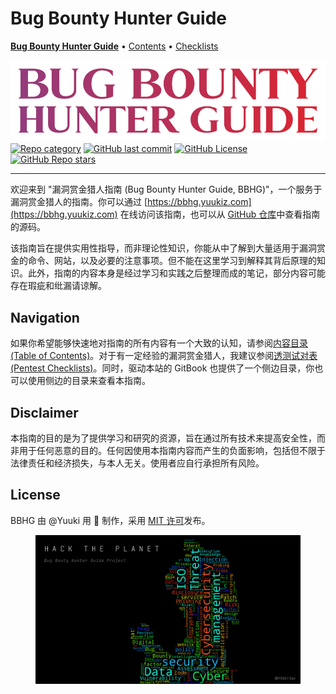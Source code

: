 # Bug Bounty Hunter Guide

[**Bug Bounty Hunter Guide**](./) • [Contents](readme/contents/) • [Checklists](readme/checklists.md)

[![](.gitbook/assets/bug-bounty-hunter-guide-content.png)](https://bbhg.yuukiz.com)\
[![Repo category](https://img.shields.io/badge/repo\_category-practical\_guide-orange)](./) [![GitHub last commit](https://img.shields.io/github/last-commit/y00k1sec/bbhg)](./) [![GitHub License](https://img.shields.io/github/license/y00k1sec/bbhg)](https://github.com/y00k1sec/bbhg/blob/main/LICENSE) [![GitHub Repo stars](https://img.shields.io/github/stars/y00k1sec/bbhg)](https://github.com/y00k1sec/bbhg)

***

欢迎来到 "漏洞赏金猎人指南 (Bug Bounty Hunter Guide, BBHG)"，一个服务于漏洞赏金猎人的指南。你可以通过 [https://bbhg.yuukiz.com](https://bbhg.yuukiz.com) 在线访问该指南，也可以从 [GitHub 仓库](https://github.com/y00k1sec/bbhg)中查看指南的源码。

该指南旨在提供实用性指导，而非理论性知识，你能从中了解到大量适用于漏洞赏金的命令、网站，以及必要的注意事项。但不能在这里学习到解释其背后原理的知识。此外，指南的内容本身是经过学习和实践之后整理而成的笔记，部分内容可能存在瑕疵和纰漏请谅解。

## Navigation

如果你希望能够快速地对指南的所有内容有一个大致的认知，请参阅[内容目录 (Table of Contents)](readme/contents/)。对于有一定经验的漏洞赏金猎人，我建议参阅[透测试对表 (Pentest Checklists)](readme/checklists.md)。同时，驱动本站的 GitBook 也提供了一个侧边目录，你也可以使用侧边的目录来查看本指南。

## Disclaimer

本指南的目的是为了提供学习和研究的资源，旨在通过所有技术来提高安全性，而非用于任何恶意的目的。任何因使用本指南内容而产生的负面影响，包括但不限于法律责任和经济损失，与本人无关。使用者应自行承担所有风险。

## License

BBHG 由 @Yuuki 用 🧡 制作，采用 [MIT 许可](https://github.com/y00k1sec/bbhg/blob/main/LICENSE)发布。

<figure><img src=".gitbook/assets/wordcloud.png" alt=""><figcaption></figcaption></figure>
